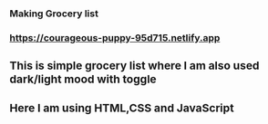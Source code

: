 <h3>Making Grocery list<h3>

<a href="https://courageous-puppy-95d715.netlify.app">https://courageous-puppy-95d715.netlify.app<a/>

<h3>This is simple grocery list where I am also used dark/light mood with toggle</h3>

<h3>Here I am using HTML,CSS and JavaScript</h3>
